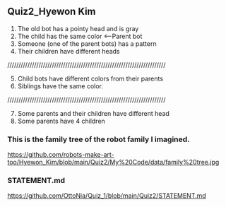 ## Quiz2_Hyewon Kim

1. The old bot has a pointy head and is gray
2. The child has the same color <--Parent bot
3. Someone (one of the parent bots) has a pattern
4. Their children have different heads

///////////////////////////////////////////////////////////////////////

5. Child bots have different colors from their parents
6. Siblings have the same color.

///////////////////////////////////////////////////////////////////////

7. Some parents and their children have different head
8. Some parents have 4 children

### This is the family tree of the robot family I imagined.
https://github.com/robots-make-art-too/Hyewon_Kim/blob/main/Quiz2/My%20Code/data/family%20tree.jpg

### STATEMENT.md
https://github.com/OttoNia/Quiz_1/blob/main/Quiz2/STATEMENT.md
